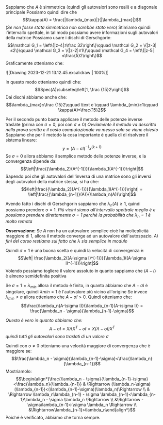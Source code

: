 Sappiamo che $A$ è simmetrica (quindi gli autovalori sono reali) e a diagonale principale
Possiamo quindi dire che $$\kappa(A) = \frac{|\lambda_{max}|}{|\lambda_{max}|}$$
(*Se non fosse stata simmetrica non sarebbe stato vero*)
Stimiamo quindi l'intervallo spettale, in tal modo possiamo avere informazioni sugli autovalori della matrice
Possiamo usare i dischi di Gerschgorin: 
$$\mathcal G_1 = \left\{|z-4|≤\frac 32\right\}\qquad \mathcal G_2 = \{|z-3|≤2\}\qquad \mathcal G_3 = \{|z-2|≤1\}\qquad \mathcal G_4 = \left\{|z-5|≤\frac{5}2\right\}$$
Graficamente otteniamo che: 

![[Drawing 2023-12-21 13.12.45.excalidraw | 100%]]

In questo modo otteniamo quindi che: $$Spec(A)\subseteq\left[1, \frac {15}2\right]$$
Dai dischi abbiamo anche che: $$\lambda_{max}≤\frac {15}2\qquad \text e \qquad \lambda_{min}≥1\qquad \kappa(A)≤\frac{15}2$$

Per il secondo punto basta applicare il metodo delle potenze inverse traslate (prima con $\sigma = 0$, poi con $\sigma≠0$)
*Ovviamente il metodo va descritto nella prova scritta e il costo computazionale va messo solo se viene chiesto*
Sappiamo che per il metodo la cosa importante è quella di di risolvere il sistema lineare: $$y = (A- \sigma I)^{-1}x^{(k+1)}$$
Se $\sigma = 0$ allora abbiamo il semplice metodo delle potenze inverse, e la convergenza dipende da: $$\left|\frac{{\lambda_2}(A^{-1})}{\lambda_1(A^{-1})}\right|$$
Sapendo poi che gli autovalori dell'inversa di una matrice sono gli inversi degli autovalori della matrice stessa, si ha che:
$$\left|\frac{{\lambda_2}(A^{-1})}{\lambda_1(A^{-1})}\right| = \left|\frac{{\lambda_{n-1}}(A)}{\lambda_n(A)}\right|$$

Avendo fatto i dischi di Gerschgorin sappiamo che $\lambda_n(A)≥1$, quindi possiamo prendere $\sigma = 1$. *Più vicini siamo all'intervallo spettrale meglio è e possiamo prendere direttamente $\sigma = 1$ perché la probabilità che $\lambda_n = 1$ è molto remota*

**Osservazione**: Se $A$ non ha un autovalore semplice cioè ha molteplicità maggiore di $1$, allora il metodo converge ad un autovalore dell'autospazio.
*Ai fini del corso restiamo sul fatto che $\lambda$ sia semplice in modulo*

Quindi $\sigma = 1$ è una buona scelta e quindi la velocità di convergenza è: $$\left| \frac{\lambda_2((A-\sigma I)^{-1})}{\lambda_1((A-\sigma I)^{-1})}\right|$$
Volendo possiamo togliere il valore assoluto in quanto sappiamo che $(A-I)$ è almeno semidefinita positiva

Se $\sigma = 1 = \lambda_{min}$ allora il metodo è finito, in quanto abbiamo che $A-\sigma I$ è singolare, quindi $\lambda{min} = 1$ è l'autovalore più vicino all'origine
Se invece $\lambda_{min}≠\sigma$ allora otteniamo che $A-\sigma I>0$. Quindi otteniamo che: $$\frac{\lambda_n(A-\sigma I)}{\lambda_{n-1}(A-\sigma I)} = \frac{\lambda_n - \sigma}{\lambda_{n-1}-\sigma}$$

*Questo è vero in quanto abbiamo che: $$A-\sigma I = X\Lambda X^T - \sigma I = X(\Lambda - \sigma I)X^T$$ quindi tutti gli autovalori sono traslati di un valore $\sigma$*

Quindi con $\sigma≠0$ otteniamo una velocità maggiore di convergenza che è maggiore se: $$\frac{\lambda_n - \sigma}{\lambda_{n-1}-\sigma}<\frac{\lambda_n}{\lambda_{n-1}}$$
Mostriamolo: $$\begin{align*}\frac{\lambda_n - \sigma}{\lambda_{n-1}-\sigma}<\frac{\lambda_n}{\lambda_{n-1}} & \Rightarrow (\lambda_n-\sigma)(\lambda_{n-1})<(\lambda_{n-1}-\sigma)(\lambda_n)\Rightarrow \\ & \Rightarrow \lambda_n\lambda_{n-1} - \sigma \lambda_{n-1}<\lambda_{n-1}\lambda_n - \sigma \lambda_n \Rightarrow \\ &\Rightarrow -\sigma\lambda_{n-1}<-\sigma \lambda_n \Rightarrow \\ &\Rightarrow\lambda_{n-1}>\lambda_n\end{align*}$$
Poiché è verificato, abbiamo che torna sempre.